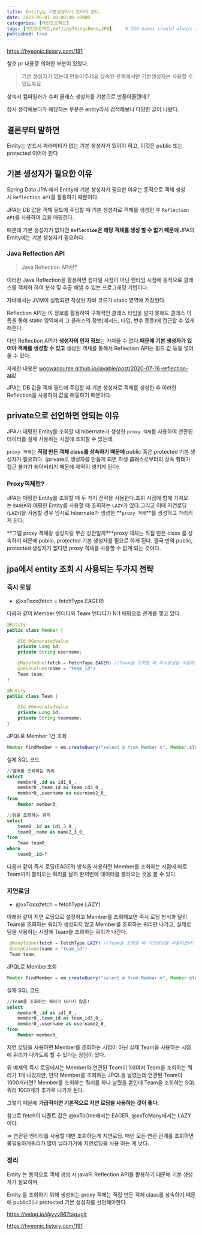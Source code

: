 ```yaml
---
title: Entity는 기본생성자가 있어야 한다.
date: 2023-06-01 10:00:00 +0900
categories: [개인프로젝트]
tags: [개인프로젝트,GettingThingsDone,JPA]     # TAG names should always be lowercase
published: true
---
```

https://hyeonic.tistory.com/191

철호 pr 내용중 의아한 부분이 있었다. 

> 기본 생성자가 없는데 만들어주세요 상속된 관계에서만 기본생성자는 사용할 수 있도록요
> 

상속시 컴파일러가 슈퍼 클래스 생성자를 기본으로 만들어줄텐데.? 

잠시 생각해보다가 해당하는 부분은 entity라서 검색해보니 다양한 글이 나왔다. 

## 결론부터 말하면

Entity는 반드시 파라미터가 없는 기본 생성자가 있어야 하고, 
이것은 public 또는 protected 이어야 한다

## 기본 생성자가 필요한 이유

Spring Data JPA 에서 Entity에 기본 생성자가 필요한 이유는 동적으로 객체 생성 시 `Reflection API`를 활용하기 때문이다.

JPA는 DB 값을 객체 필드에 주입할 때 기본 생성자로 객체를 생성한 후 `Reflection API`를 사용하여 값을 매핑한다.

때문에 기본 생성자가 없다면 **`Reflection`은 해당 객체를 생성 할 수 없기 때문에** JPA의 Entity에는 기본 생성자가 필요하다.

### **Java Reflection API**

> Java Reflection API란?
> 

이러한 Java Reflection을 활용하면 컴파일 시점이 아닌 런타임 시점에 동적으로 클래스를 객체화 하여 분석 및 추출 해낼 수 있는 프로그래밍 기법이다.

자바에서는 JVM이 실행되면 작성된 자바 코드가 static 영역에 저장된다.

Reflection API는 이 정보를 활용하여 구체적인 클래스 타입을 알지 못해도 클래스 이름을 통해 static 영역에서 그 클래스의 정보(메서드, 타입, 변수 등등)에 접근할 수 있게 해준다.

다만 Reflection API가 **생성자의 인자 정보**는 가져올 수 없다.**때문에 기본 생성자가 있어야 객체를 생성할 수 있고** 생성된 객체를 통해서 Reflection API는 필드 값 등을 넣어줄 수 있다.

자세한 내용은 [woowacourse.github.io/javable/post/2020-07-16-reflection-api/](https://woowacourse.github.io/javable/post/2020-07-16-reflection-api/) 

JPA는 DB 값을 객체 필드에 주입할 때 기본 생성자로 객체를 생성한 후 이러한 Reflection을 사용하여 값을 매핑하기 때문이다.

## private으로 선언하면 안되는 이유

JPA가 매핑한 Entity를 조회할 때 hibernate가 생성한 `proxy 객체`를 사용하여 연관된 데이터를 실제 사용하는 시점에 조회할 수 있는데,

`proxy 객체`는 **직접 만든 객체 class를 상속하기 때문에** public 혹은 protected 기본 생성자가 필요하다. (private로 생성자를 만들게 되면 파생 클래스로부터의 상속 형태가 접근 불가가 되어버리기 때문에 제약이 생기게 된다)

### Proxy객체란?

JPA는 매핑한 Entity를 조회할 때 두 가지 전략을 사용한다.조회 시점에 함께 가져오는 `EAGER`와 매핑한 Entity를 사용할 때 조회하는 `LAZY`가 있다.그리고 이때 지연로딩(`LAZY`)을 사용할 경우 임시로 hibernate가 생성한 **`proxy 객체`**를 생성하고 가리키게 된다.

**그럼 proxy 객체랑 생성자랑 무슨 상관일까?**proxy 객체는 직접 만든 class 를 상속하기 때문에 public, protected 기본 생성자를 필요로 하게 된다. 결국 만약 public, protected 생성자가 없다면 proxy 객체를 사용할 수 없게 되는 것이다.

## jpa에서 entity 조회 시 사용되는 두가지 전략

### 즉시 로딩

- @xxToxx(fetch = fetchType.EAGER)

다음과 같이 Member 엔티티와 Team 엔티티가 N:1 매핑으로 관계를 맺고 있다.

```java
@Entity
public class Member {

    @Id @GeneratedValue
    private Long id;
    private String username;

    @ManyToOne(fetch = FetchType.EAGER) //Team을 조회할 때 즉시로딩을 사용하곘다!
    @JoinColumn(name = "team_id")
    Team team;
}

@Entity
public class Team {

    @Id @GeneratedValue
    private Long id;
    private String teamname;
}
```

JPQL로 Member 1건 조회

```java
Member findMember = em.createQuery("select m from Member m", Member.class).getSingleResult();
```

실제 SQL 코드

```sql
//멤버를 조회하는 쿼리
select
    member0_.id as id1_0_,
    member0_.team_id as team_id3_0_,
    member0_.username as username2_0_
from
    Member member0_

//팀을 조회하는 쿼리
select
    team0_.id as id1_3_0_,
    team0_.name as name2_3_0_
from
    Team team0_
where
    team0_.id=?
```

다음과 같이 즉시 로딩(EAGER) 방식을 사용하면 Member를 조회하는 시점에 바로 Team까지 불러오는 쿼리를 날려 한꺼번에 데이터를 불러오는 것을 볼 수 있다.

### 지연로딩

- @xxToxx(fetch = fetchType.LAZY)

아래와 같이 지연 로딩으로 설정하고 Member를 조회해보면 즉시 로딩 방식과 달리 Team을 조회하는 쿼리가 생성되지 않고 Member를 조회하는 쿼리만 나가고, 실제로 팀을 사용하는 시점에 Team을 조회하는 쿼리가 나간다.

```java
 @ManyToOne(fetch = FetchType.LAZY) //Team을 조회할 때 지연로딩을 사용하곘다!
 @JoinColumn(name = "team_id")
 Team team;
```

JPQL로 Member조회

```java
Member findMember = em.createQuery("select m from Member m", Member.class).getSingleResult();
```

실제 SQL 코드

```sql
//Team을 조회하는 쿼리가 나가지 않음!
select
    member0_.id as id1_0_,
    member0_.team_id as team_id3_0_,
    member0_.username as username2_0_
from
    Member member0_
```

지연 로딩을 사용하면 Member를 조회하는 시점이 아닌 실제 Team을 사용하는 시점에 쿼리가 나가도록 할 수 있다는 장점이 있다.

위 예제의 즉시 로딩에서는 Member와 연관된 Team이 1개여서 Team을 조회하는 쿼리가 1개 나갔지만, 만약 Member를 조회하는 JPQL을 날렸는데 연관된 Team이 1000개라면? Member를 조회하는 쿼리를 하나 날렸을 뿐인데 Team을 조회하는 SQL 쿼리 1000개가 추가로 나가게 된다.

그렇기 때문에 **가급적이면 기본적으로 지연 로딩을 사용하는 것이 좋다.**

참고로 fetch의 디폴트 값은 @xxToOne에서는 EAGER, @xxToMany에서는 LAZY이다.

⇒ 연관된 엔티티를 사용할 때만 조회하는게 지연로딩. 매번 모든 연관 관계를 조회하면 불필요하게쿼리가 많이 날라가기에 지연로딩을 사용 하는 게 낫다. 

### 정리

Entity 는 동적으로 객체 생성 시 java의 Reflection API를 활용하기 때문에 기본 생성자가 필요하며,

Entity 를 조회하기 위해 생성되는 proxy 객체는 직접 만든 객체 class를 상속하기 때문에 public이나 protected 기본 생성자를 선언해야한다.

https://velog.io/@yyy96?tag=git

https://hyeonic.tistory.com/191